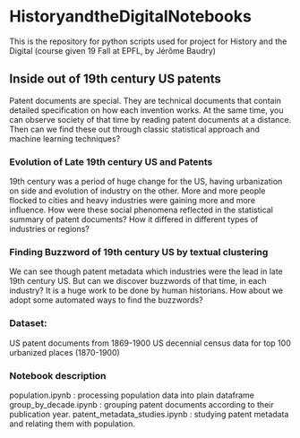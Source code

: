 # HistoryandtheDigitalNotebooks

This is the repository for python scripts used for project for History and the Digital
(course given 19 Fall at EPFL, by Jérôme Baudry)

## Inside out of 19th century US patents
Patent documents are special. They are technical documents that contain detailed specification on how each invention works. At the same time, you can observe society of that time by reading patent documents at a distance.
Then can we find these out through classic statistical approach and machine learning techniques?

### Evolution of Late 19th century US and Patents
19th century was a period of huge change for the US, having urbanization on side and evolution of industry on the other. More and more people flocked to cities and heavy industries were gaining more and more influence.
How were these social phenomena reflected in the statistical summary of patent documents? How it differed in different types of industries or regions?

### Finding Buzzword of 19th century US by textual clustering
We can see though patent metadata which industries were the lead in late 19th century US. But can we discover buzzwords of that time, in each industry? It is a huge work to be done by human historians. How about we adopt some automated ways to find the buzzwords? 

### Dataset:
US patent documents from 1869-1900
US decennial census data for top 100 urbanized places (1870-1900)

### Notebook description
population.ipynb : processing population data into plain dataframe
group_by_decade.ipynb : grouping patent documents according to their publication year.
patent_metadata_studies.ipynb : studying patent metadata and relating them with population. 
